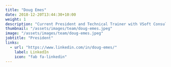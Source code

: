 ```yaml
---
title: "Doug Emes"
date: 2018-12-20T13:44:30+10:00
weight: 1
description: "Current President and Technical Trainer with VSoft Consulting Group"
thumbnail: "/assets/images/team/doug-emes.jpeg"
image: "/assets/images/team/doug-emes.jpeg"
jobtitle: "President"
links:
  - url: "https://www.linkedin.com/in/doug-emes/"
    label: LinkedIn
    icon: "fab fa-linkedin"
---
```


